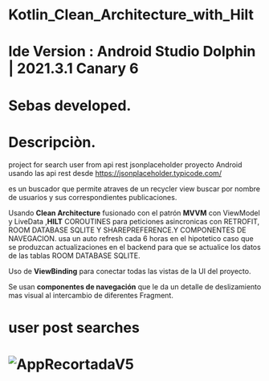 # Kotlin_Clean_Architecture_with_Hilt
 
# Ide Version : Android Studio Dolphin | 2021.3.1 Canary 6

# Sebas developed.



# Descripciòn.
project for search user from api rest jsonplaceholder
proyecto Android usando las api rest desde https://jsonplaceholder.typicode.com/ 

es un buscador que permite atraves de un recycler view buscar por nombre de usuarios y sus correspondientes publicaciones.


Usando **Clean Architecture** fusionado con el patrón **MVVM** con ViewModel y LiveData ,**HILT** COROUTINES para peticiones asincronicas con RETROFIT, ROOM DATABASE SQLITE Y SHAREPREFERENCE.Y COMPONENTES DE NAVEGACION.
usa un auto refresh cada 6 horas en el hipotetico caso que se produzcan actualizaciones en el backend para que se actualice los datos de las tablas ROOM DATABASE SQLITE.


Uso de **ViewBinding** para conectar todas las vistas de la UI del proyecto.

Se usan **componentes de navegación** que le da  un detalle de deslizamiento mas visual al intercambio de diferentes Fragment.


 # user post searches

 # ![AppRecortadaV5](https://user-images.githubusercontent.com/1193887/155828557-ed6c57f7-7d16-4045-9336-9612b515894d.gif)
